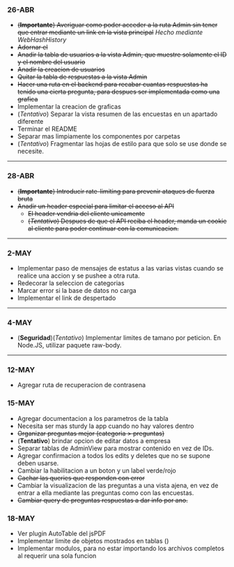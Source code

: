 ### 26-ABR

- ~~(**Importante**) Averiguar como poder acceder a la ruta Admin sin tener que entrar mediante un link en la vista principal~~ *Hecho mediante WebHashHistory*
- ~~Adornar el <section>~~
- ~~Anadir la tabla de usuarios a la vista Admin, que muestre solamente el ID y el nombre del usuario~~
- ~~Anadir la creacion de usuarios~~
- ~~Quitar la tabla de respuestas a la vista Admin~~
- ~~Hacer una ruta en el backend para recabar cuantas respuestas ha tenido una cierta pregunta, para despues ser implementada como una grafica~~
- Implementar la creacion de graficas
- (*Tentativo*) Separar la vista resumen de las encuestas en un apartado diferente
- Terminar el README
- Separar mas limpiamente los componentes por carpetas
- (*Tentativo*) Fragmentar las hojas de estilo para que solo se use donde se necesite.

---

### 28-ABR

- ~~(**Importante**) Introducir rate-limiting para prevenir ataques de fuerza bruta~~
- ~~Anadir un header especial para limitar el acceso al API~~
    - ~~El header vendria del cliente unicamente~~
    - ~~(*Tentativo*) Despues de que el API reciba el header, manda un cookie al cliente para poder continuar con la comunicacion.~~

---

### 2-MAY

- Implementar paso de mensajes de estatus a las varias vistas cuando se realice una accion y se pushee a otra ruta.
- Redecorar la seleccion de categorias
- Marcar error si la base de datos no carga
- Implementar el link de despertado

---

### 4-MAY

- (**Seguridad**)(*Tentativo*) Implementar limites de tamano por peticion. En Node.JS, utilizar paquete raw-body.

---

### 12-MAY

- Agregar ruta de recuperacion de contrasena

### 15-MAY

- Agregar documentacion a los parametros de la tabla
- Necesita ser mas sturdy la app cuando no hay valores dentro
- ~~Organizar preguntas mejor (categoria > preguntas)~~
- (**Tentativo**) brindar opcion de editar datos a empresa
- Separar tablas de AdminView para mostrar contenido en vez de IDs.
- Agregar confirmacion a todos los edits y deletes que no se supone deben usarse.
- Cambiar la habilitacion a un boton y un label verde/rojo
- ~~Cachar las queries que responden con error~~
- Cambiar la visualizacion de las preguntas a una vista ajena, en vez de entrar a ella mediante las preguntas como con las encuestas.
- ~~Cambiar query de preguntas respuestas a dar info por ano.~~

### 18-MAY

- Ver plugin AutoTable del jsPDF
- Implementar limite de objetos mostrados en tablas ()
- Implementar modulos, para no estar importando los archivos completos al requerir una sola funcion
